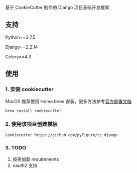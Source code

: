 基于 CookieCutter 制作的 Django 项目基础开发框架

## 支持
Python==3.7.5

Django==2.2.14

Celery==4.3

## 使用
### 1. 安装 cookiecutter

MacOS 推荐使用 Home brew 安装，更多方法参考[官方部署文档](https://cookiecutter.readthedocs.io/en/1.7.0/installation.html)

```shell script
brew install cookiecutter
```

### 2. 使用该项目创建模板

```shell script
cookiecutter https://github.com/pyFigure/cc_django
```

### 3. TODO

1. 按需加载 requirements
2. oauth2 支持
